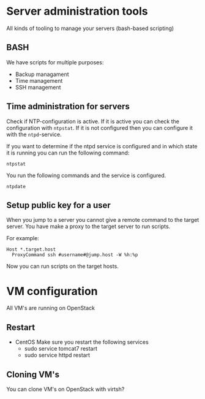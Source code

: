 # Server administration tools
All kinds of tooling to manage your servers (bash-based scripting)

## BASH

We have scripts for multiple purposes:

* Backup managament
* Time management
* SSH management

## Time administration for servers
Check if NTP-configuration is active. If it is active you can check the configuration with `ntpstat`. If it is not configured then you can configure it with the `ntpd`-service.

If you want to determine if the ntpd service is configured and in which state it is running you can run the following command:

```
ntpstat
```

You run the following commands and the service is configured.

```
ntpdate
```

## Setup public key for a user
When you jump to a server you cannot give a remote command to the target server. You have make a proxy to the target server to run scripts.

For example: 

```
Host *.target.host
  ProxyCommand ssh #username#@jump.host -W %h:%p
```

Now you can run scripts on the target hosts.



# VM configuration

All VM's are running on OpenStack

## Restart

* CentOS
  Make sure you restart the following services 
  * sudo service tomcat7 restart
  * sudo service httpd restart

## Cloning VM's

You can clone VM's on OpenStack with virtsh?